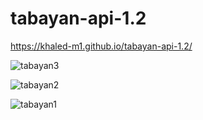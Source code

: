 # tabayan-api-1.2 
 https://khaled-m1.github.io/tabayan-api-1.2/
 
 
 ![tabayan3](https://user-images.githubusercontent.com/71227623/174492611-8db11ec6-93c2-4173-b1a6-051ec6ebfeb6.png)

 ![tabayan2](https://user-images.githubusercontent.com/71227623/174492603-048a9742-8739-449f-9a62-3d4b09315806.png)

![tabayan1](https://user-images.githubusercontent.com/71227623/174492463-9f444674-b502-4e24-9ccd-5ecd5ece251d.png)
